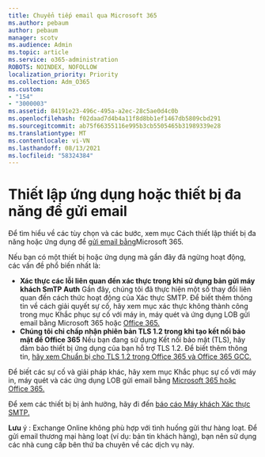 ```yaml
---
title: Chuyển tiếp email qua Microsoft 365
ms.author: pebaum
author: pebaum
manager: scotv
ms.audience: Admin
ms.topic: article
ms.service: o365-administration
ROBOTS: NOINDEX, NOFOLLOW
localization_priority: Priority
ms.collection: Adm_O365
ms.custom:
- "154"
- "3000003"
ms.assetid: 84191e23-496c-495a-a2ec-28c5ae0d4c0b
ms.openlocfilehash: f02daad7d4b4a11f8d8bb1ef1467db5809cbd291
ms.sourcegitcommit: ab75f66355116e995b3cb5505465b31989339e28
ms.translationtype: MT
ms.contentlocale: vi-VN
ms.lasthandoff: 08/13/2021
ms.locfileid: "58324384"
---
```

# <a name="set-up-a-multifunction-device-or-application-to-send-email"></a>Thiết lập ứng dụng hoặc thiết bị đa năng để gửi email

Để tìm hiểu về các tùy chọn và các bước, xem mục Cách thiết lập thiết bị đa năng hoặc ứng dụng để [gửi email bằng](https://docs.microsoft.com/Exchange/mail-flow-best-practices/how-to-set-up-a-multifunction-device-or-application-to-send-email-using-microsoft-365-or-office-365)Microsoft 365.
  
Nếu bạn có một thiết bị hoặc ứng dụng mà gần đây đã ngừng hoạt động, các vấn đề phổ biến nhất là:

- **Xác thực các lỗi liên quan đến xác thực trong khi sử dụng bản gửi máy khách SmTP Auth** Gần đây, chúng tôi đã thực hiện một số thay đổi liên quan đến cách thức hoạt động của Xác thực SMTP. Để biết thêm thông tin về cách giải quyết sự cố, hãy xem mục xác thực không thành công trong mục Khắc phục sự cố với máy in, máy quét và ứng dụng LOB gửi email bằng Microsoft 365 hoặc [Office 365.](https://docs.microsoft.com/Exchange/mail-flow-best-practices/fix-issues-with-printers-scanners-and-lob-applications-that-send-email-using-off#error-authentication-unsuccessful)
- **Chúng tôi chỉ chấp nhận phiên bản TLS 1.2 trong khi tạo kết nối bảo mật để Office 365** Nếu bạn đang sử dụng Kết nối bảo mật (TLS), hãy đảm bảo thiết bị ứng dụng của bạn hỗ trợ TLS 1.2. Để biết thêm thông tin, [hãy xem Chuẩn bị cho TLS 1.2 trong Office 365 và Office 365 GCC.](https://docs.microsoft.com/microsoft-365/compliance/prepare-tls-1.2-in-office-365)
 
Để biết các sự cố và giải pháp khác, hãy xem mục Khắc phục sự cố với máy in, máy quét và các ứng dụng LOB gửi email bằng [Microsoft 365 hoặc Office 365.](https://docs.microsoft.com/Exchange/mail-flow-best-practices/fix-issues-with-printers-scanners-and-lob-applications-that-send-email-using-off)

Để xem các thiết bị bị ảnh hưởng, hãy đi đến [báo cáo Máy khách Xác thực SMTP.](https://protection.office.com/mailflow/dashboard)

**Lưu** ý : Exchange Online không phù hợp với tình huống gửi thư hàng loạt. Để gửi email thương mại hàng loạt (ví dụ: bản tin khách hàng), bạn nên sử dụng các nhà cung cấp bên thứ ba chuyên về các dịch vụ này.
